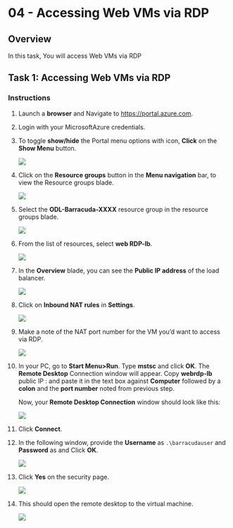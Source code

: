 # 04 - Accessing Web VMs via RDP

## Overview

In this task, You will access Web VMs via RDP

## Task 1: Accessing Web VMs via RDP

### Instructions

1. Launch a **browser** and Navigate to https://portal.azure.com.

1.	Login with your MicrosoftAzure credentials.

1.	To toggle **show/hide** the Portal menu options with icon, **Click** on the **Show Menu** button.

      ![](../images/Picture36.png)
 
1.	Click on the **Resource groups** button in the **Menu navigation** bar, to view the Resource groups blade.

      ![](../images/Picture37.jpg)

1. Select the **ODL-Barracuda-XXXX** resource group in the resource groups blade.

      ![](../images/Picture38.jpg)
 
1.	From the list of resources, select **web RDP-lb**.

      ![](../images/Picture39.jpg)

1.	In the **Overview** blade, you can see the **Public IP address** of the load balancer.

      ![](../images/Picture40.png)

1.	Click on **Inbound NAT rules** in **Settings**.

      ![](../images/Picture41.jpg)

1.	Make a note of the NAT port number for the VM you’d want to access via RDP.

      ![](../images/Picture42.png)

1.	In your PC, go to **Start Menu>Run**. Type **mstsc** and click **OK**. The **Remote Desktop** Connection window will appear. Copy **webrdp-lb** public IP : <inject key="loadBalancerIP"></inject> and paste it in the text box against **Computer** followed by a **colon** and the **port number** noted from previous step.

      Now, your **Remote Desktop Connection** window should look like this:

      ![](../images/Picture43.png)

1. Click **Connect**.

1.	In the following window, provide the **Username** as `.\barracudauser` and **Password** as <inject key="Barracuda Password"></inject> and Click **OK**.

      ![](../images/Picture44.png)

1.	Click **Yes** on the security page.
 
      ![](../images/Picture45.png)

1.	This should open the remote desktop to the virtual machine.

      ![](../images/Picture46.jpg)

